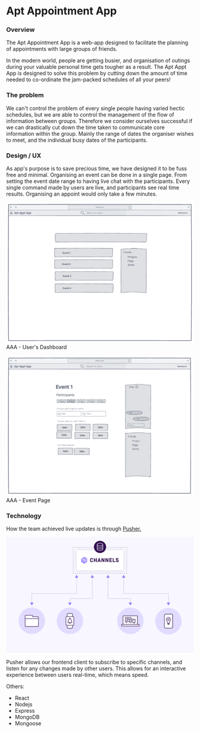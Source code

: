 # Apt Appointment App

### Overview
The Apt Appointment App is a web-app designed to facilitate the planning of appointments with
large groups of friends. 

In the modern world, people are getting busier, and organisation of outings during your valuable 
personal time gets tougher as a result. The Apt Appt App is designed to solve this problem by 
cutting down the amount of time needed to co-ordinate the jam-packed schedules of all your peers!


### The problem

We can't control the problem of every single people having varied hectic schedules, but we are able
to control the management of the flow of information between groups. Therefore we consider ourselves 
successful if we can drastically cut down the time taken to communicate core information within the 
group. Mainly the range of dates the organiser wishes to meet, and the individual busy dates of the 
participants.



### Design / UX

As app's purpose is to save precious time, we have designed it to be fuss free and minimal. Organising
an event can be done in a single page. From setting the event date range to having live chat with the 
participants. Every single command made by users are live, and participants see real time results.
Organising an appoint would only take a few minutes.


![Alt text](readme-images/aaa-dashboard.png?raw=true "Dashboard")
AAA - User's Dashboard

![Alt text](readme-images/aaa-event-page.png?raw=true "Eventpage")
AAA - Event Page


### Technology

How the team achieved live updates is through [Pusher.](http://www.google.com)

![Alt text](readme-images/hero_howitworks.png?raw=true "Eventpage")

Pusher allows our frontend client to subscribe to specific channels, and listen for any changes made by
other users. This allows for an interactive experience between users real-time, which means speed.


Others:

- React
- Nodejs
- Express
- MongoDB
- Mongoose